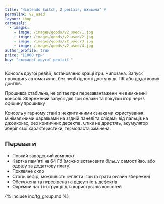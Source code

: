 ```yaml
---
title: "Nintendo Switch, 2 ревізія, вживана" #
permalink: v2_used
layout: shop
carousels:
  - images: 
    - image: /images/goods/v2_used/1.jpg
    - image: /images/goods/v2_used/2.jpg
    - image: /images/goods/v2_used/3.jpg
    - image: /images/goods/v2_used/4.jpg
author_profile: true
price: "11000 грн"
buy: "вживаної другої ревізії "
---
```


Консоль другої ревізії, встановлено кращі ігри. Чипована. Запуск проходить автоматично, без необхідності доступу до ПК або додаткових донглів.

Прошивка стабільна, не злітає при перезавантаженні чи вимкненні консолі. Збережений запуск для гри онлайн та покупки ігор через офіційну прошивку

Консоль у гарному стані з некритичними ознаками користування: мінімальними царапками на задній панелі та слідами від пальців на джойконах, без критичних дефектів. Стіки не дрифтять, акумулятор зберіг свої характеристики, термопаста замінена.

## Переваги
- Повний заводський комплект.
- Картка пам'яті на 64 Гб (можно встановити більшу самостійно, або одразу за додаткову плату)
- Поклеяне скло
- Стоїть кефір, можливість купляти ігри та грати онлайн збережені
- Обслужена та перевірена на відсутність дефектів
- Окремий чат і інструкції для користувачів консолей

{% include inc/tg_group.md %}